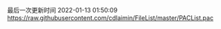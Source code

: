 最后一次更新时间 2022-01-13 01:50:09
https://raw.githubusercontent.com/cdlaimin/FileList/master/PACList.pac

